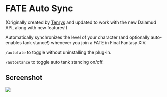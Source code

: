 # FATE Auto Sync

(Originally created by [Tenrys](https://github.com/Tenrys) and updated to work with the new Dalamud API, along with new features!)

Automatically synchronizes the level of your character (and optionally auto-enables tank stance!) whenever you join a FATE in Final Fantasy XIV.

`/autofate` to toggle without uninstalling the plug-in.

`/autostance` to toggle auto tank stancing on/off.

## Screenshot

![](https://user-images.githubusercontent.com/3979239/149154647-893be983-0b55-4a1a-b618-49efa6dd7a4d.png)
